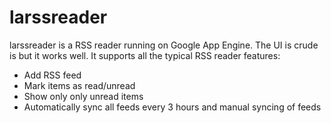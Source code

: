 larssreader
===========

larssreader is a RSS reader running on Google App Engine. The UI is crude is but it works well. It supports all the typical RSS reader features:
  - Add RSS feed 
  - Mark items as read/unread
  - Show only only unread items
  - Automatically sync all feeds every 3 hours and manual syncing of feeds
